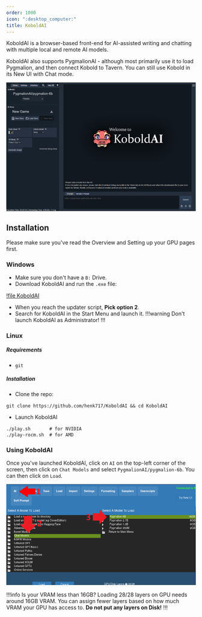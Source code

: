 ```yaml
---
order: 1000
icon: ":desktop_computer:"
title: KoboldAI
---
```


KoboldAI is a browser-based front-end for AI-assisted writing and chatting with multiple local and remote AI models. 

KoboldAI also supports PygmalionAI - although most primarily use it to load Pygmalion, and then connect Kobold to Tavern. You can still use Kobold in its New UI with Chat mode. 

![](/static/KoboldAI-newui.PNG)

## Installation

Please make sure you've read the Overview and Setting up your GPU pages first. 

### Windows

- Make sure you don't have a `B:` Drive.
- Download KoboldAI and run the `.exe` file:

[!file KoboldAI](https://koboldai.org/windows)
- When you reach the updater script, **Pick option 2**.
- Search for KoboldAI in the Start Menu and launch it.
!!!warning
Don't launch KoboldAI as Administrator!
!!!

### Linux

##### Requirements
- `git`

##### Installation
- Clone the repo:
```
git clone https://github.com/henk717/KoboldAI && cd KoboldAI
```
- Launch KoboldAI
```
./play.sh       # for NVIDIA
./play-rocm.sh  # for AMD
```

### Using KoboldAI

Once you've launched KoboldAI, click on `AI` on the top-left corner of the screen, then click on `Chat Models` and select `PygmalionAI/pygmalion-6b`. You can then click on `Load`.

![](/static/kobold-local.png)

!!!info Is your VRAM less than 16GB?
Loading 28/28 layers on GPU needs around 16GB VRAM. You can assign fewer layers based on how much VRAM your GPU has access to. **Do not put any layers on Disk!**
!!!
